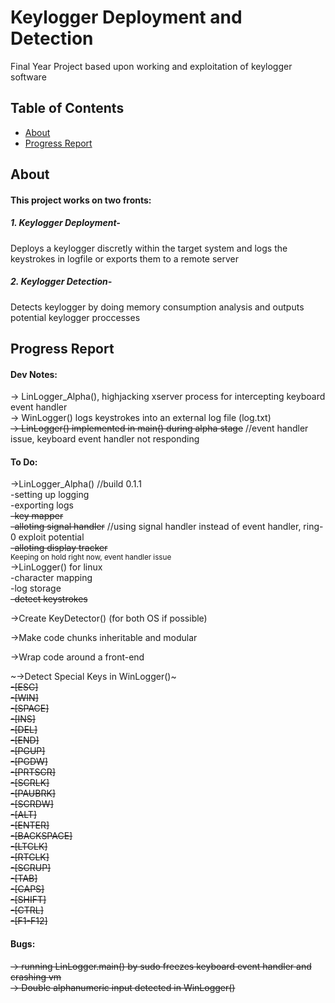 # Keylogger Deployment and Detection
Final Year Project based upon working and exploitation of keylogger software

## Table of Contents

- [About](#about)
- [Progress Report](#progress)


## About <a name = "about"></a>

#### This project works on two fronts:
##### 1. Keylogger Deployment-
Deploys a keylogger discretly within the target system and logs the keystrokes in logfile or exports them to a remote server
            
##### 2. Keylogger Detection-
Detects keylogger by doing memory consumption analysis and outputs potential keylogger proccesses


## Progress Report <a name = "progress"></a>

#### Dev Notes:
-> LinLogger_Alpha(), highjacking xserver process for intercepting keyboard event handler                    
-> WinLogger() logs keystrokes into an external log file (log.txt)                  
~~-> LinLogger() implemented in main() during alpha stage~~ //event handler issue, keyboard event handler not responding                          


#### To Do:                   
->LinLogger_Alpha() //build 0.1.1                                       
            -setting up logging                                             
            -exporting logs                                                                   
            ~~-key mapper~~                        
            ~~-alloting signal handler~~ //using signal handler instead of event handler, ring-0 exploit potential                     
            ~~-alloting display tracker~~                                                                             
<sub>Keeping on hold right now, event handler issue</sub>                             
->LinLogger() for linux                
            -character mapping           
            -log storage      
            ~~-detect keystrokes~~              

->Create KeyDetector() (for both OS if possible)            

->Make code chunks inheritable and modular      

->Wrap code around a front-end      

~->Detect Special Keys in WinLogger()~               
            ~~-[ESC]~~          
            ~~-[WIN]~~          
            ~~-[SPACE]~~      
            ~~-[INS]~~         
            ~~-[DEL]~~         
            ~~-[END]~~        
            ~~-[PGUP]~~        
            ~~-[PGDW]~~       
            ~~-[PRTSCR]~~   
            ~~-[SCRLK]~~                
            ~~-[PAUBRK]~~    
            ~~-[SCRDW]~~                
            ~~-[ALT]~~              
            ~~-[ENTER]~~                    
            ~~-[BACKSPACE]~~              
            ~~-[LTCLK]~~                     
            ~~-[RTCLK]~~                     
            ~~-[SCRUP]~~                     
            ~~-[TAB]~~              
            ~~-[CAPS]~~                         
            ~~-[SHIFT]~~                       
            ~~-[CTRL]~~                             
            ~~-[F1-F12]~~              
#### Bugs:
~~-> running LinLogger.main() by sudo freezes keyboard event handler and crashing vm~~                               
~~-> Double alphanumeric input detected in WinLogger()~~  
